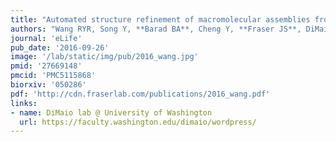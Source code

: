 ```yaml
---
title: "Automated structure refinement of macromolecular assemblies from cryo-EM maps using Rosetta."
authors: "Wang RYR, Song Y, **Barad BA**, Cheng Y, **Fraser JS**, DiMaio F."
journal: 'eLife'
pub_date: '2016-09-26'
image: '/lab/static/img/pub/2016_wang.jpg'
pmid: '27669148'
pmcid: 'PMC5115868'
biorxiv: '050286'
pdf: 'http://cdn.fraserlab.com/publications/2016_wang.pdf'
links:
- name: DiMaio lab @ University of Washington
  url: https://faculty.washington.edu/dimaio/wordpress/
---
```

